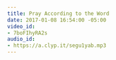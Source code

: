 ```yaml
---
title: Pray According to the Word
date: 2017-01-08 16:54:00 -05:00
video_id:
- 7boFIhyRA2s
audio_id:
- https://a.clyp.it/segu1yab.mp3
---
```


